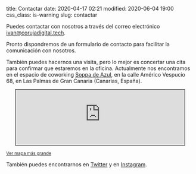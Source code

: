 title: Contactar
date: 2020-04-17 02:21
modified: 2020-06-04 19:00
css_class: is-warning
slug: contactar

Puedes contactar con nosotros a través del correo electrónico <a href="mailto:ivan@corujadigital.tech">ivan@corujadigital.tech</a>.

Pronto dispondremos de un formulario de contacto para facilitar la comunicación con nosotros.

También puedes hacernos una visita, pero lo mejor es concertar una cita para confirmar que estaremos en la oficina. Actualmente nos encontramos en el espacio de coworking [Soppa de Azul](http://www.soppadeazul.com/), en la calle Américo Vespucio 68, en Las Palmas de Gran Canaria (Canarias, España).

<iframe scrolling="no" src="https://www.openstreetmap.org/export/embed.html?bbox=-15.431845486164095%2C28.148566684785976%2C-15.428304970264437%2C28.15075426607697&amp;layer=mapnik&amp;marker=28.14966048101776%2C-15.430075228214264" style="border: 1px solid black;margin: 0 auto;width: 90%;display: block;"></iframe>

<small><a href="https://www.openstreetmap.org/?mlat=28.14966&amp;mlon=-15.43008#map=19/28.14966/-15.43008&amp;layers=N">Ver mapa más grande</a></small>

También puedes encontrarnos en [Twitter](https://twitter.com/coruja_dig) y en [Instagram](https://instagram.com/coruja_dig).
